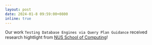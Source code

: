 ```yaml
---
layout: post
date: 2024-01-8 09:59:00+0800
inline: true
---
```


Our work `Testing Database Engines via Query Plan Guidance` received research hightlight from [NUS School of Computing](https://www.comp.nus.edu.sg/features/2024-detecting-logic-bugs-mrigger/)!